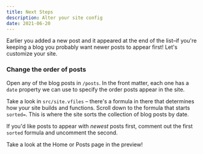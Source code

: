 ```yaml
---
title: Next Steps
description: Alter your site config
date: 2021-06-20
---
```


Earlier you added a new post and it appeared at the end of the list–if you're keeping a blog you probably want newer posts to appear first! Let's customize your site.

### Change the order of posts

Open any of the blog posts in `/posts`. In the front matter, each one has a `date` property we can use to specify the order posts appear in the site.

Take a look in `src/site.vfiles` – there's a formula in there that determines how your site builds and functions. Scroll down to the formula that starts `sorted=`. This is where the site sorts the collection of blog posts by date.

If you'd like posts to appear with _newest_ posts first, comment out the first `sorted` formula and uncomment the second.

Take a look at the Home or Posts page in the preview!
